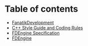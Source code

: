 # Table of contents

* [FanatikDevelopment](README.md)
* [C++ Style Guide and Coding Rules](c++-style-guide-and-coding-rules.md)
* [FDEngine Specification](analysis-and-design.md)
* [FDEngine](fdengine.md)

